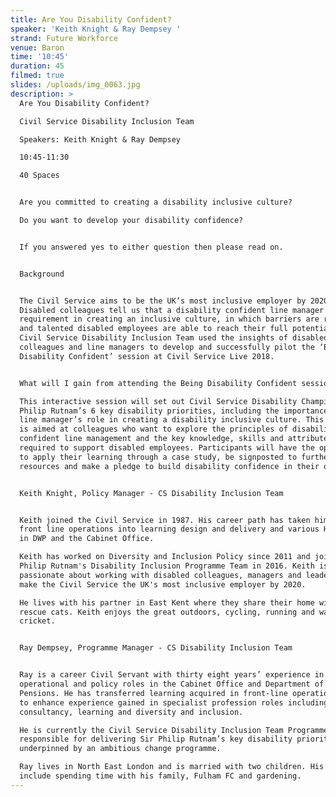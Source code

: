 ```yaml
---
title: Are You Disability Confident?
speaker: 'Keith Knight & Ray Dempsey '
strand: Future Workforce
venue: Baron
time: '10:45'
duration: 45
filmed: true
slides: /uploads/img_0063.jpg
description: >
  Are You Disability Confident?

  Civil Service Disability Inclusion Team

  Speakers: Keith Knight & Ray Dempsey 

  10:45-11:30

  40 Spaces


  Are you committed to creating a disability inclusive culture?

  Do you want to develop your disability confidence?


  If you answered yes to either question then please read on.


  Background


  The Civil Service aims to be the UK’s most inclusive employer by 2020.
  Disabled colleagues tell us that a disability confident line manager is a key
  requirement in creating an inclusive culture, in which barriers are removed
  and talented disabled employees are able to reach their full potential. The
  Civil Service Disability Inclusion Team used the insights of disabled
  colleagues and line managers to develop and successfully pilot the ‘Being
  Disability Confident’ session at Civil Service Live 2018.


  What will I gain from attending the Being Disability Confident session?

  This interactive session will set out Civil Service Disability Champion Sir
  Philip Rutnam’s 6 key disability priorities, including the importance of the
  line manager’s role in creating a disability inclusive culture. This session
  is aimed at colleagues who want to explore the principles of disability
  confident line management and the key knowledge, skills and attributes
  required to support disabled employees. Participants will have the opportunity
  to apply their learning through a case study, be signposted to further
  resources and make a pledge to build disability confidence in their own team.


  Keith Knight, Policy Manager - CS Disability Inclusion Team


  Keith joined the Civil Service in 1987. His career path has taken him from
  front line operations into learning design and delivery and various HR roles
  in DWP and the Cabinet Office. 

  Keith has worked on Diversity and Inclusion Policy since 2011 and joined Sir
  Philip Rutnam's Disability Inclusion Programme Team in 2016. Keith is
  passionate about working with disabled colleagues, managers and leaders to
  make the Civil Service the UK's most inclusive employer by 2020. 

  He lives with his partner in East Kent where they share their home with 5
  rescue cats. Keith enjoys the great outdoors, cycling, running and watching
  cricket.


  Ray Dempsey, Programme Manager - CS Disability Inclusion Team


  Ray is a career Civil Servant with thirty eight years’ experience in
  operational and policy roles in the Cabinet Office and Department of Work and
  Pensions. He has transferred learning acquired in front-line operational roles
  to enhance experience gained in specialist profession roles including
  consultancy, learning and diversity and inclusion. 

  He is currently the Civil Service Disability Inclusion Team Programme Manager,
  responsible for delivering Sir Philip Rutnam’s key disability priorities,
  underpinned by an ambitious change programme.

  Ray lives in North East London and is married with two children. His interests
  include spending time with his family, Fulham FC and gardening.
---
```


